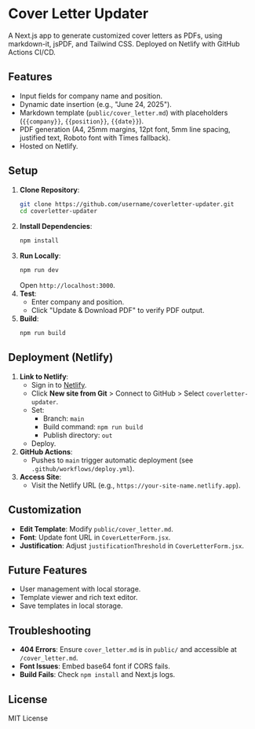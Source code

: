 # Cover Letter Updater

A Next.js app to generate customized cover letters as PDFs, using markdown-it, jsPDF, and Tailwind CSS. Deployed on Netlify with GitHub Actions CI/CD.

## Features
- Input fields for company name and position.
- Dynamic date insertion (e.g., "June 24, 2025").
- Markdown template (`public/cover_letter.md`) with placeholders (`{{company}}`, `{{position}}`, `{{date}}`).
- PDF generation (A4, 25mm margins, 12pt font, 5mm line spacing, justified text, Roboto font with Times fallback).
- Hosted on Netlify.

## Setup
1. **Clone Repository**:
   ```bash
   git clone https://github.com/username/coverletter-updater.git
   cd coverletter-updater
   ```
2. **Install Dependencies**:
   ```bash
   npm install
   ```
3. **Run Locally**:
   ```bash
   npm run dev
   ```
   Open `http://localhost:3000`.
4. **Test**:
   - Enter company and position.
   - Click "Update & Download PDF" to verify PDF output.
5. **Build**:
   ```bash
   npm run build
   ```

## Deployment (Netlify)
1. **Link to Netlify**:
   - Sign in to [Netlify](https://www.netlify.com/).
   - Click **New site from Git** > Connect to GitHub > Select `coverletter-updater`.
   - Set:
     - Branch: `main`
     - Build command: `npm run build`
     - Publish directory: `out`
   - Deploy.
2. **GitHub Actions**:
   - Pushes to `main` trigger automatic deployment (see `.github/workflows/deploy.yml`).
3. **Access Site**:
   - Visit the Netlify URL (e.g., `https://your-site-name.netlify.app`).

## Customization
- **Edit Template**: Modify `public/cover_letter.md`.
- **Font**: Update font URL in `CoverLetterForm.jsx`.
- **Justification**: Adjust `justificationThreshold` in `CoverLetterForm.jsx`.

## Future Features
- User management with local storage.
- Template viewer and rich text editor.
- Save templates in local storage.

## Troubleshooting
- **404 Errors**: Ensure `cover_letter.md` is in `public/` and accessible at `/cover_letter.md`.
- **Font Issues**: Embed base64 font if CORS fails.
- **Build Fails**: Check `npm install` and Next.js logs.

## License
MIT License